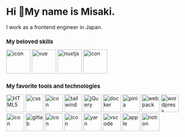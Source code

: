 <h1 style="font-size: 26px;">Hi 👋My name is Misaki. </h1>
<p style="font-size: 14px;">I work as a frontend engineer in Japan.</p>

<h2 style="font-size: 15px;">My beloved skills</h2>
<div align="left">
<img src="https://techstack-generator.vercel.app/ts-icon.svg" alt="icon" width="65" />
<img src="https://skillicons.dev/icons?i=vue" width="65" alt="vue" />
<img src="https://skillicons.dev/icons?i=nuxtjs" width="65" alt="nuxtjs" />
<img src="https://techstack-generator.vercel.app/js-icon.svg" alt="icon" width="65" />
</div>

<h2 style="font-size: 15px;">My favorite tools and technologies</h2>
<div align="left">
<img src="https://skillicons.dev/icons?i=html" width="48" alt="HTML5" />
<img src="https://skillicons.dev/icons?i=css" width="48" alt="css" />
<img src="https://techstack-generator.vercel.app/sass-icon.svg" alt="icon" width="48" />
<img src="https://skillicons.dev/icons?i=tailwind" width="48" alt="tailwind" />
<img src="https://skillicons.dev/icons?i=jquery" width="48" alt="jQuery" />
<img src="https://skillicons.dev/icons?i=docker" width="48" alt="docker" />
<img src="https://skillicons.dev/icons?i=pinia" width="48" alt="pinia" />
<img src="https://skillicons.dev/icons?i=webpack" width="48" alt="webpack" />
<img src="https://skillicons.dev/icons?i=wordpress" width="48" alt="wordpress" />
<img src="https://techstack-generator.vercel.app/github-icon.svg" alt="icon" width="48" />
<img src="https://skillicons.dev/icons?i=gitlab" width="48" alt="gitlab" />
<img src="https://techstack-generator.vercel.app/raspberrypi-icon.svg" alt="icon" width="48" />
<img src="https://techstack-generator.vercel.app/aws-icon.svg" alt="icon" width="48" />
<img src="https://skillicons.dev/icons?i=yarn" width="48" alt="yarn" />
<img src="https://skillicons.dev/icons?i=vscode" width="48" alt="vscode" />
<img src="https://skillicons.dev/icons?i=apple" width="48" alt="apple" />
<img src="https://skillicons.dev/icons?i=notion" width="48" alt="notion" />
</div>
